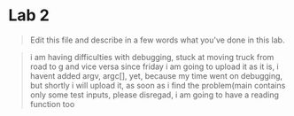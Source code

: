# Lab 2

> Edit this file and describe in a few words what you've done in this lab.

>i am having difficulties with debugging, stuck at moving truck from road to g and vice versa since friday
>i am going to upload it as it is, i havent added argv, argc[], yet, because my time went on debugging, but shortly i will upload it, as soon as i find the problem(main contains only some test inputs, please disregad, i am going to have a reading function too
